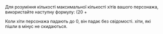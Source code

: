 Для розуміння кількості максимальної кількості хітів вашого персонажа, використайте наступну формулу:
(20 + 

Коли хіти персонажа падають до 0, він падає без свідомості. хіти, які пішли в мінус не скидаються.